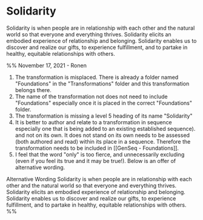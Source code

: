 # Solidarity

Solidarity is when people are in relationship with each other and the natural world so that everyone and everything thrives. Solidarity elicits an embodied experience of relationship and belonging. Solidarity enables us to discover and realize our gifts, to experience fulfillment, and to partake in healthy, equitable relationships with others.

%% 
November 17, 2021 - Ronen
1. The transformation is misplaced. There is already a folder named "Foundations" in the "Transformations" folder and this transformation belongs there.
2. The name of the transformation not does not need to include "Foundations" especially once it is placed in the  correct "Foundations" folder.
3. The transformation is missing a level 5 heading of its name "Solidarity"
4. It is better to author and relate to a transformation in sequence especially one that is being added to an existing established sequence). and not on its own. It does not stand on its own needs to be assessed (both authored and read) within its place in a sequence. Therefore the transformation needs to be included in [[GenSeq - Foundations]].
5. I feel that the word "only" is too fierce, and unnecessarily excluding (even if you feel its true and it may be true!). Below is an offer of alternative wording.

Alternative Wording
Solidarity is when people are in relationship with each other and the natural world so that everyone and everything thrives. Solidarity elicits an embodied experience of relationship and belonging. Solidarity enables us to discover and realize our gifts, to experience fulfillment, and to partake in healthy, equitable relationships with others.
%%


